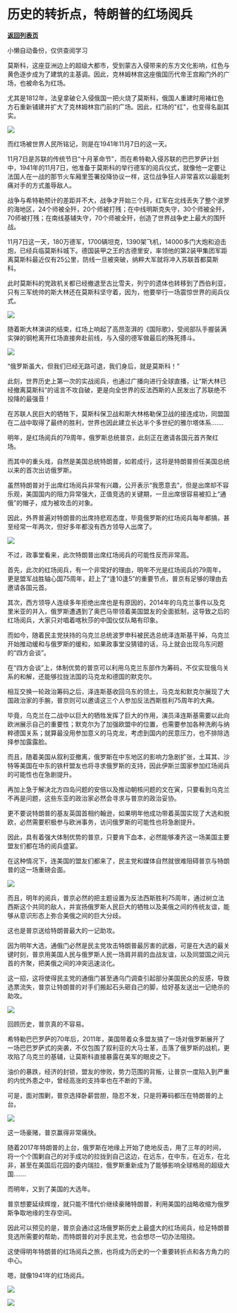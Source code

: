 # 历史的转折点，特朗普的红场阅兵

[**返回列表页**](/gzh/政事堂2019)

小懒自动备份，仅供查阅学习

  

莫斯科，这座亚洲边上的超级大都市，受到蒙古入侵带来的东方文化影响，红色与黄色逐步成为了建筑的主基调。因此，克林姆林宫这座俄国历代帝王宫殿门外的广场，也被命名为红场。  

  

尤其是1812年，法皇拿破仑入侵俄国一把火烧了莫斯科，俄国人重建时用褚红色方石重新铺建并扩大了克林姆林宫门前的广场。因此，红场的"红"，也变得名副其实。

  

![](https://mmbiz.qpic.cn/mmbiz_jpg/rxhS23yu8cP7ToIN0lg239jCZpxibXmCiaYV7EmLkiacMc6qj78QzrJoukFW3JEz9LRYMej4vzG97jW5eqznSLdKA/640?wx_fmt=jpeg)

  

而红场被世界人民所铭记，则是在1941年11月7日的这一天。

  

  

11月7日是苏联的传统节日“十月革命节”，而在希特勒入侵苏联的巴巴罗萨计划中，1941年的11月7日，他准备于莫斯科的举行德军的阅兵仪式，就像他一定要让法国人在一战的那节火车厢里签署投降协议一样，这位战争狂人非常喜欢以最能刺痛对手的方式羞辱敌人。

  

战争与希特勒预计的差距并不大，战争才开始三个月，红军在北线丢失了整个波罗的海地区，24个师被全歼，20个师被打残；在中线明斯克失守，30个师被全歼，70师被打残；在南线基辅失守，70个师被全歼，创造了世界战争史上最大的围歼战。

  

11月7日这一天，180万德军，1700辆坦克，1390架飞机，14000多门大炮和迫击炮，已经兵临莫斯科城下。德国装甲之王的古德里安，率领他的第2装甲集团军距离莫斯科最近仅有25公里，防线一旦被突破，纳粹大军就将冲入苏联首都莫斯科。

  

此时莫斯科的党政机关都已经撤退至古比雪夫，列宁的遗体也转移到了西伯利亚，只有三军统帅的斯大林还在莫斯科坚守着，因为，他要举行一场震惊世界的阅兵仪式。

  

![](https://mmbiz.qpic.cn/mmbiz_jpg/rxhS23yu8cP7ToIN0lg239jCZpxibXmCiangIFFXkA875xrXukBibsl8GdeMHt4VVI2tib3RuZapAlhmpqplkU427g/640?wx_fmt=jpeg)

  

随着斯大林演讲的结束，红场上响起了高昂澎湃的《国际歌》，受阅部队手握装满实弹的钢枪离开红场直接奔赴前线，与入侵的德军做最后的殊死搏斗。

  

![](https://mmbiz.qpic.cn/mmbiz_jpg/rxhS23yu8cP7ToIN0lg239jCZpxibXmCia4jLpH96h0CXWbqGD9LNozo2L2Aln5NelHPSvmiaQNUR2eeXtfsykU0A/640?wx_fmt=jpeg)

“俄罗斯虽大，但我们已经无路可退，我们身后，就是莫斯科！”  

  

此刻，世界历史上第一次的实战阅兵，也通过广播向进行全球直播，让“斯大林已经撤离莫斯科”的谣言不攻自破，更是向全世界的反法西斯的人民发出了苏联绝不投降的最强音！

  

在苏联人民巨大的牺牲下，莫斯科保卫战和斯大林格勒保卫战的接连成功，同盟国在二战中取得了最终的胜利，世界也因此建立长达半个多世纪的雅尔塔体系.......  

  

  

明年，是红场阅兵的79周年，俄罗斯总统普京，此刻正在邀请各国元首齐聚红场。  

  

而其中的重头戏，自然是美国总统特朗普，如若成行，这将是特朗普担任美国总统以来的首次出访俄罗斯。

  

虽然特朗普对于出席红场阅兵非常有兴趣，公开表示“我愿意去”，但是出席却不容乐观，美国国内的阻力异常强大，正值竞选的关键期，一旦出席很容易被扣上“通俄”的帽子，成为被攻击的对象。

  

因此，外界普遍对特朗普的出席持悲观态度，毕竟俄罗斯的红场阅兵每年都搞，甚至经常一年两次，但好多年都没有西方领导人出席了。

  

![](https://mmbiz.qpic.cn/mmbiz_jpg/rxhS23yu8cP7ToIN0lg239jCZpxibXmCia1fP6iagyIMPUh7f8J1FFx3zXAiapWiahvIHDdZRia1rNLgsovnQHp9s9WQ/640?wx_fmt=jpeg)

  

不过，政事堂看来，此次特朗普出席红场阅兵的可能性反而非常高。  

  

首先，此次的红场阅兵，有一个非常好的理由，明年不光是红场阅兵的79周年，更是盟军战胜轴心国75周年，赶上了“逢10逢5”的重要节点，普京有足够的理由去邀请各国元首。

  

其次，西方领导人连续多年拒绝出席也是有原因的，2014年的乌克兰事件以及克里米亚的并入，俄罗斯遭遇到了奥巴马带领着美国盟友的全面抵制，这导致之后的红场阅兵，大家只对唱着喀秋莎的中国仪仗队略有印象。

  

  

而如今，随着民主党扶持的乌克兰总统波罗申科被民选总统泽连斯基干掉，乌克兰开始推动缓和与俄罗斯的缓和，如果政事堂没猜错的话，马上就会出现乌东问题的“四方会谈”。

  

在“四方会谈”上，体制优势的普京可以利用乌克兰东部作为筹码，不仅实现俄乌关系的和解，还能够拉拢法国的马克龙和德国的默克尔。

  

相互交换一轮政治筹码之后，泽连斯基收回乌东的领土，马克龙和默克尔展现了大国政治家的手腕，普京则可以邀请这三个人参加反法西斯胜利75周年的大典。

  

毕竟，乌克兰在二战中以巨大的牺牲发挥了巨大的作用，演员泽连斯基需要以此向欧洲展示自己的重要性；默克尔为了加强欧盟中的位置，也需要参加各种洗刷与纳粹德国关系；就算最没用参加意义的马克龙，考虑到国内的民意压力，也不排除选择参加露露脸。

  

而且，随着美国从叙利亚撤离，俄罗斯在中东地区的影响力急剧扩张，土耳其、沙特等美国在中东的铁杆盟友也将寻求俄罗斯的支持，因此伊斯兰国家参加红场阅兵的可能性也在急剧提升。

  

再加上急于解决北方四岛问题的安倍以及推动朝核问题的文在寅，只要看到乌克兰不再是问题，这些东亚的政治家必然会寻求与普京的政治妥协。

  

更不要说特朗普的基友英国首相约翰逊，如果明年他成功带着英国实现了大选和脱欧，必然需要积极参与欧洲事务，访问俄罗斯的可能性也将急剧提升。

  

因此，具有着强大体制优势的普京，只要肯下血本，必然能够凑齐这一场美国主要盟友们都在场的阅兵盛宴。

  

在这种情况下，连美国的盟友们都来了，民主党和媒体自然就很难阻碍普京与特朗普的这一场重磅会面。  

  

![](https://mmbiz.qpic.cn/mmbiz_jpg/rxhS23yu8cP7ToIN0lg239jCZpxibXmCiaJF8IMAZiaM3tkBXxHRBxL61xocgHibOvhbaaBkicSJEuaphxeYJQYwfbg/640?wx_fmt=jpeg)

  

而且，明年的阅兵，普京必然的把主题设置为反法西斯胜利75周年，通过树立法西斯这个共同的敌人，并宣扬俄罗斯人民巨大的牺牲以及美俄之间的传统友谊，能够从意识形态上弥合美俄之间的巨大分歧。

  

这也是普京送给特朗普最大的一记助攻。  

  

因为明年大选，通俄门必然是民主党攻击特朗普最厉害的武器，可是在大选的最关键时刻，普京用美国人民与俄罗斯人民一场肩并肩的血战友谊，以及同盟国之间元首的齐聚，把美俄之间的冲突迅速淡化。

  

这一招，这将使得民主党的通俄门甚至通乌门调查引起部分美国民众的反感，导致选票流失，普京让特朗普的对手们搬起石头砸自己的脚，给好基友送出一记绝杀的助攻。  

  

![](https://mmbiz.qpic.cn/mmbiz_jpg/rxhS23yu8cP7ToIN0lg239jCZpxibXmCiaGDHtVM7f6sUC1IRSSiaxmKGico5HAcQE0CGZDGicf12yjcnlk7pA1CxlQ/640?wx_fmt=jpeg)

  

回顾历史，普京真的不容易。

  

希特勒巴巴罗萨的70年后，2011年，美国带着众多盟友搞了一场对俄罗斯展开了一场巴巴罗萨式的突袭，不仅包围了叙利亚的大马士革，击落了俄罗斯的战机，更攻陷了乌克兰的基辅，让莫斯科直接暴露在美军的眼皮之下。

  

油价的暴跌，经济的封锁，盟友的惨败，势力范围的背叛，让普京一度陷入到严重的内忧外患之中，曾经高涨的支持率也在不断的下滑。

  

可是，面对围剿，普京选择卧薪尝胆，隐忍不发，只是将筹码都压在特朗普的上台。

  

![](https://mmbiz.qpic.cn/mmbiz_jpg/rxhS23yu8cP7ToIN0lg239jCZpxibXmCiaiaJNBiaQFfPpbcRk7MO5Znpd5XkP7BsKqXLdh8BpjNPetzOyso46vEeg/640?wx_fmt=jpeg)

  

这一场豪赌，普京赢得非常痛快。

  

随着2017年特朗普的上台，俄罗斯在地缘上开始了绝地反击，用了三年的时间，将一个个围剿自己的对手成功的拉拢到自己这边，在远东，在中东，在近东，在北非，甚至在美国后花园的委内瑞拉，俄罗斯重新成为了能够影响全球格局的超级大国.......

  

而明年，又到了美国的大选年。

  

普京想要延续辉煌，就只能不惜代价继续豪赌特朗普，利用美国的战略收缩为俄罗斯争取地缘的生存空间。

  

因此可以预见的是，普京会通过这场俄罗斯历史上最盛大的红场阅兵，给足特朗普竞选所需要的帮助，而特朗普的对手民主党，也会想尽一切办法阻挠。  

  

这使得明年特朗普的红场阅兵之旅，也将成为历史的一个重要转折点和各方角力的中心。

  

嗯，就像1941年的红场阅兵。

  

![](https://mmbiz.qpic.cn/mmbiz_jpg/rxhS23yu8cP7ToIN0lg239jCZpxibXmCiaVuxYPgQHiaSJDuxQem6R3gxEM9MXNwlPbhTehTYAtIwp6lribZpGTZCg/640?wx_fmt=jpeg)

  

![](https://mmbiz.qpic.cn/mmbiz_jpg/rxhS23yu8cPp0iaKAfe0ZsWfgGcY72o9Nror8TicrtnlDsqzY7y4Kum4fM3X0FMEGlbvm9HvZUiaETSnLt4DHNLbQ/640?wx_fmt=jpeg)

